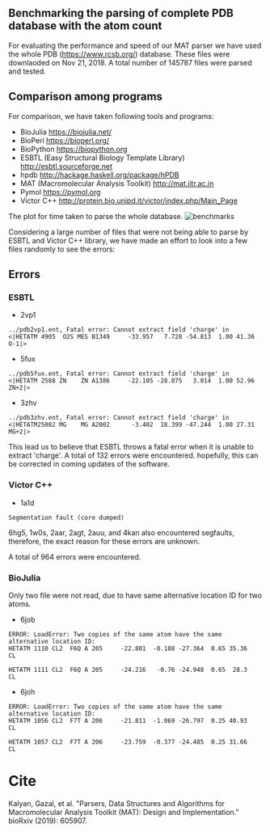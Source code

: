 ## Benchmarking the parsing of complete PDB database with the atom count

For evaluating the performance and speed of our MAT parser we have used the whole PDB  (https://www.rcsb.org/) database. These files were downlaoded on Nov 21, 2018. A total number of 145787 files were parsed and tested.

## Comparison among programs
For comparison, we have taken following tools and programs:
* BioJulia https://biojulia.net/
* BioPerl https://bioperl.org/
* BioPython https://biopython.org
* ESBTL (Easy Structural Biology Template Library) http://esbtl.sourceforge.net
* hpdb http://hackage.haskell.org/package/hPDB
* MAT (Macromolecular Analysis Toolkit) http://mat.iitr.ac.in 
* Pymol https://pymol.org
* Victor C++ http://protein.bio.unipd.it/victor/index.php/Main_Page

The plot for time taken to parse the whole database. ![benchmarks](data/benchmarks.png) 

Considering a large number of files that were not being able to parse by ESBTL and Victor C++ library, we have made an effort to look into a few files randomly to see the errors:

## Errors
### ESBTL

* 2vp1
```
../pdb2vp1.ent, Fatal error: Cannot extract field 'charge' in 
<|HETATM 4905  O2S MES B1349     -33.957   7.728 -54.813  1.00 41.36           O-1|>
```
* 5fux
```
../pdb5fux.ent, Fatal error: Cannot extract field 'charge' in 
<|HETATM 2588 ZN    ZN A1386     -22.105 -28.075   3.014  1.00 52.96          ZN+2|>
```
* 3zhv
```
../pdb3zhv.ent, Fatal error: Cannot extract field 'charge' in 
<|HETATM25082 MG    MG A2002      -3.402  18.399 -47.244  1.00 27.31          MG+2|>
```
This lead us to believe that ESBTL throws a fatal error when it is unable to extract 'charge'. A total of 132 errors were encountered. hopefully, this can be corrected in coming updates of the software.

### Victor C++

* 1a1d
```
Segmentation fault (core dumped)
```
6hg5, 1w0s, 2aar, 2agt, 2auu, and 4kan also encountered segfaults, therefore, the exact reason for these errors are unknown.

A total of 964 errors were encountered.

### BioJulia
Only two file were not read, due to have same alternative location ID for two atoms.

* 6job
```
ERROR: LoadError: Two copies of the same atom have the same alternative location ID:
HETATM 1110 CL2  F6Q A 205     -22.801  -0.188 -27.364  0.65 35.36          CL  

HETATM 1111 CL2  F6Q A 205     -24.216   -0.76 -24.948  0.65  28.3          CL  
```
* 6joh
```
ERROR: LoadError: Two copies of the same atom have the same alternative location ID:
HETATM 1056 CL2  F7T A 206     -21.811  -1.069 -26.797  0.25 40.93          CL  

HETATM 1057 CL2  F7T A 206     -23.759  -0.377 -24.485  0.25 31.66          CL  
```
# Cite
Kalyan, Gazal, et al. "Parsers, Data Structures and Algorithms for Macromolecular Analysis Toolkit (MAT): Design and Implementation." bioRxiv (2019): 605907.
